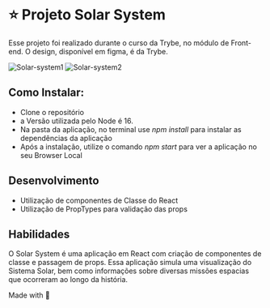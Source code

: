 # :star: Projeto Solar System

Esse projeto foi realizado durante o curso da Trybe, no módulo de Front-end. O design, disponível em figma, é da Trybe.


![Solar-system1](https://user-images.githubusercontent.com/76450683/194698546-3cdb0e6c-ae20-4350-9289-2884561d485f.png)
![Solar-system2](https://user-images.githubusercontent.com/76450683/194698550-3bd18b00-76c9-4b35-bd16-e1d10d2ce15b.png)


## Como Instalar:

* Clone o repositório
* a Versão utilizada pelo Node é 16.
* Na pasta da aplicação, no terminal use *npm install* para instalar as dependências da aplicação
* Após a instalação, utilize o comando *npm start* para ver a aplicação no seu Browser Local

## Desenvolvimento

* Utilização de componentes de Classe do React
* Utilização de PropTypes para validação das props

## Habilidades 
O Solar System é uma aplicação em React com criação de componentes de classe e passagem de props. Essa aplicação simula uma visualização do Sistema Solar, bem como informações sobre diversas missões espacias que ocorreram ao longo da história.

Made with 🖤
